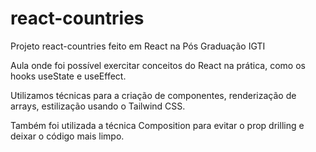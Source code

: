 # react-countries
Projeto react-countries feito em React na Pós Graduação IGTI

Aula onde foi possível exercitar conceitos do React na prática, como os hooks useState e useEffect.

Utilizamos técnicas para a criação de componentes, renderização de arrays, estilização usando o Tailwind CSS.

Também foi utilizada a técnica Composition para evitar o prop drilling e deixar o código mais limpo.

